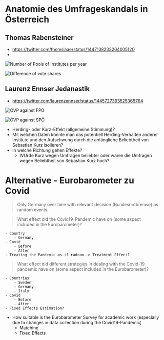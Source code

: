 # Anatomie des Umfrageskandals in Österreich
## Thomas Rabensteiner
- https://twitter.com/thomsiaae/status/1447138233264005120
- 
![Number of Pools of Institutes per year](https://github.com/ant-le/Bachelor_Thesis/blob/main/images/N_of_polls.jpeg)

![Difference of vote shares](https://github.com/ant-le/Bachelor_Thesis/blob/main/images/Diff_RA.jpeg)

## Laurenz Ennser Jedanastik  
- https://twitter.com/laurenzennser/status/1445727395525365764 

![ÖVP against FPÖ](https://github.com/ant-le/Bachelor_Thesis/blob/main/images/ovp_vs_fpo.png)

![ÖVP against SPÖ](https://github.com/ant-le/Bachelor_Thesis/blob/main/images/ovp_vs_spo.png)

- Herding- oder Kurz-Effekt (allgemeine Stimmung)?
- Mit welchen Daten könnte man das potentiell Herding-Verhalten anderer Institute und den Aufschwung durch die anfängliche Beliebtheit von Sebastian Kurz isolieren?
- In welche Richtung gehen Effekte? 
    - WUrde Kurz wegen Umfragen beliebter oder waren die Umfragen wegen Beliebtheit von Sebastian Kurz hoch?

# Alternative - Eurobarometer zu Covid 
> Only Germany over time with relevant decision (Bundesnotbremse) as random events.

> What effect did the Covid19-Pandemic have on (some aspect included in the Eurobarometer)?

    - Country  
        - Germany
    - Covid
        - Before 
        - After
    - Treating the Pandemic as-if radnom -> Treatment Effect?
 
> What effect did different strategies in dealing with the Covid-19 pandemic have on (some aspect included in the Eurobarometer)?

    - Countries
        - Sweden
        - Germany 
        - Italy
    - Covid
        - Before
        - After
    - Fixed Effects Estimation?    
    
- How suitable is the Eurobarometer Survey for academic work (especially due to changes in data collection during the Covid19-Pandemic)
    - Matching
    - Fixed Effects
